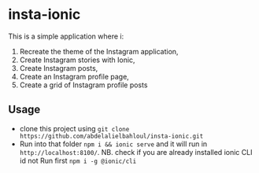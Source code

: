 # insta-ionic
This is a simple application where i:
1. Recreate the theme of the Instagram application, 
2. Create Instagram stories with Ionic, 
3. Create Instagram posts, 
4. Create an Instagram profile page, 
5. Create a grid of Instagram profile posts

## Usage
+ clone this project using `git clone https://github.com/abdelalielbahloul/insta-ionic.git`
+ Run into that folder `npm i && ionic serve` and it will run in `http://localhost:8100/`. NB. check if you are already installed ionic CLI id not Run first `npm i -g @ionic/cli`
